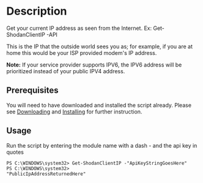 # Description
Get your current IP address as seen from the Internet. Ex: Get-ShodanClientIP -API

This is the IP that the outside world sees you as; for example, if you are at home this would be your ISP provided modem's IP address.

**Note:** If your service provider supports IPV6, the IPV6 address will be prioritized instead of your public IPV4 address.

## Prerequisites
You will need to have downloaded and installed the script already. Please see [Downloading](https://github.com/makeitbetter/Shodan_PS#Download) and [Installing](https://github.com/makeitbetter/Shodan_PS#Install) for further instruction.

## Usage

Run the script by entering the module name with a dash - and the api key in quotes
```
PS C:\WINDOWS\system32> Get-ShodanClientIP -"ApiKeyStringGoesHere"
PS C:\WINDOWS\system32>
"PublicIpAddressReturnedHere"
```
